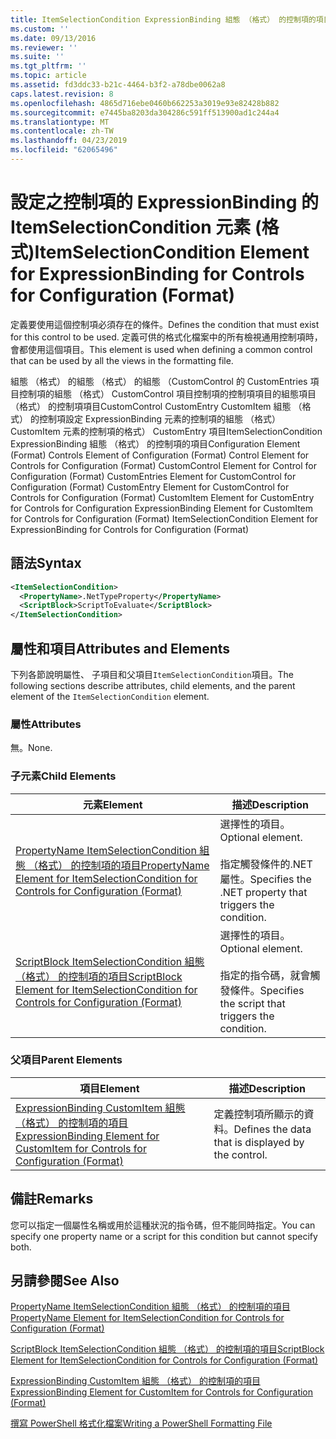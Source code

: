```yaml
---
title: ItemSelectionCondition ExpressionBinding 組態 （格式） 的控制項的項目 |Microsoft Docs
ms.custom: ''
ms.date: 09/13/2016
ms.reviewer: ''
ms.suite: ''
ms.tgt_pltfrm: ''
ms.topic: article
ms.assetid: fd3ddc33-b21c-4464-b3f2-a78dbe0062a8
caps.latest.revision: 8
ms.openlocfilehash: 4865d716ebe0460b662253a3019e93e82428b882
ms.sourcegitcommit: e7445ba8203da304286c591ff513900ad1c244a4
ms.translationtype: MT
ms.contentlocale: zh-TW
ms.lasthandoff: 04/23/2019
ms.locfileid: "62065496"
---
```

# <a name="itemselectioncondition-element-for-expressionbinding-for-controls-for-configuration-format"></a><span data-ttu-id="d21c8-102">設定之控制項的 ExpressionBinding 的 ItemSelectionCondition 元素 (格式)</span><span class="sxs-lookup"><span data-stu-id="d21c8-102">ItemSelectionCondition Element for ExpressionBinding for Controls for Configuration (Format)</span></span>

<span data-ttu-id="d21c8-103">定義要使用這個控制項必須存在的條件。</span><span class="sxs-lookup"><span data-stu-id="d21c8-103">Defines the condition that must exist for this control to be used.</span></span> <span data-ttu-id="d21c8-104">定義可供的格式化檔案中的所有檢視通用控制項時，會都使用這個項目。</span><span class="sxs-lookup"><span data-stu-id="d21c8-104">This element is used when defining a common control that can be used by all the views in the formatting file.</span></span>

<span data-ttu-id="d21c8-105">組態 （格式） 的組態 （格式） 的組態 （CustomControl 的 CustomEntries 項目控制項的組態 （格式） CustomControl 項目控制項的控制項項目的組態項目 （格式） 的控制項項目CustomControl CustomEntry CustomItem 組態 （格式） 的控制項設定 ExpressionBinding 元素的控制項的組態 （格式） CustomItem 元素的控制項的格式） CustomEntry 項目ItemSelectionCondition ExpressionBinding 組態 （格式） 的控制項的項目</span><span class="sxs-lookup"><span data-stu-id="d21c8-105">Configuration Element (Format) Controls Element of Configuration (Format) Control Element for Controls for Configuration (Format) CustomControl Element for Control for Configuration (Format) CustomEntries Element for CustomControl for Configuration (Format) CustomEntry Element for CustomControl for Controls for Configuration (Format) CustomItem Element for CustomEntry for Controls for Configuration ExpressionBinding Element for CustomItem for Controls for Configuration (Format) ItemSelectionCondition Element for ExpressionBinding for Controls for Configuration (Format)</span></span>

## <a name="syntax"></a><span data-ttu-id="d21c8-106">語法</span><span class="sxs-lookup"><span data-stu-id="d21c8-106">Syntax</span></span>

```xml
<ItemSelectionCondition>
  <PropertyName>.NetTypeProperty</PropertyName>
  <ScriptBlock>ScriptToEvaluate</ScriptBlock>
</ItemSelectionCondition>
```

## <a name="attributes-and-elements"></a><span data-ttu-id="d21c8-107">屬性和項目</span><span class="sxs-lookup"><span data-stu-id="d21c8-107">Attributes and Elements</span></span>

<span data-ttu-id="d21c8-108">下列各節說明屬性、 子項目和父項目`ItemSelectionCondition`項目。</span><span class="sxs-lookup"><span data-stu-id="d21c8-108">The following sections describe attributes, child elements, and the parent element of the `ItemSelectionCondition` element.</span></span>

### <a name="attributes"></a><span data-ttu-id="d21c8-109">屬性</span><span class="sxs-lookup"><span data-stu-id="d21c8-109">Attributes</span></span>

<span data-ttu-id="d21c8-110">無。</span><span class="sxs-lookup"><span data-stu-id="d21c8-110">None.</span></span>

### <a name="child-elements"></a><span data-ttu-id="d21c8-111">子元素</span><span class="sxs-lookup"><span data-stu-id="d21c8-111">Child Elements</span></span>

|<span data-ttu-id="d21c8-112">元素</span><span class="sxs-lookup"><span data-stu-id="d21c8-112">Element</span></span>|<span data-ttu-id="d21c8-113">描述</span><span class="sxs-lookup"><span data-stu-id="d21c8-113">Description</span></span>|
|-------------|-----------------|
|[<span data-ttu-id="d21c8-114">PropertyName ItemSelectionCondition 組態 （格式） 的控制項的項目</span><span class="sxs-lookup"><span data-stu-id="d21c8-114">PropertyName Element for ItemSelectionCondition for Controls for Configuration (Format)</span></span>](./propertyname-element-for-itemseclectioncondition-for-controls-for-configuration-format.md)|<span data-ttu-id="d21c8-115">選擇性的項目。</span><span class="sxs-lookup"><span data-stu-id="d21c8-115">Optional element.</span></span><br /><br /> <span data-ttu-id="d21c8-116">指定觸發條件的.NET 屬性。</span><span class="sxs-lookup"><span data-stu-id="d21c8-116">Specifies the .NET property that triggers the condition.</span></span>|
|[<span data-ttu-id="d21c8-117">ScriptBlock ItemSelectionCondition 組態 （格式） 的控制項的項目</span><span class="sxs-lookup"><span data-stu-id="d21c8-117">ScriptBlock Element for ItemSelectionCondition for Controls for Configuration (Format)</span></span>](./scriptblock-element-for-itemseclectioncondition-for-controls-for-configuration-format.md)|<span data-ttu-id="d21c8-118">選擇性的項目。</span><span class="sxs-lookup"><span data-stu-id="d21c8-118">Optional element.</span></span><br /><br /> <span data-ttu-id="d21c8-119">指定的指令碼，就會觸發條件。</span><span class="sxs-lookup"><span data-stu-id="d21c8-119">Specifies the script that triggers the condition.</span></span>|

### <a name="parent-elements"></a><span data-ttu-id="d21c8-120">父項目</span><span class="sxs-lookup"><span data-stu-id="d21c8-120">Parent Elements</span></span>

|<span data-ttu-id="d21c8-121">項目</span><span class="sxs-lookup"><span data-stu-id="d21c8-121">Element</span></span>|<span data-ttu-id="d21c8-122">描述</span><span class="sxs-lookup"><span data-stu-id="d21c8-122">Description</span></span>|
|-------------|-----------------|
|[<span data-ttu-id="d21c8-123">ExpressionBinding CustomItem 組態 （格式） 的控制項的項目</span><span class="sxs-lookup"><span data-stu-id="d21c8-123">ExpressionBinding Element for CustomItem for Controls for Configuration (Format)</span></span>](./expressionbinding-element-for-customitem-for-controls-for-configuration-format.md)|<span data-ttu-id="d21c8-124">定義控制項所顯示的資料。</span><span class="sxs-lookup"><span data-stu-id="d21c8-124">Defines the data that is displayed by the control.</span></span>|

## <a name="remarks"></a><span data-ttu-id="d21c8-125">備註</span><span class="sxs-lookup"><span data-stu-id="d21c8-125">Remarks</span></span>

<span data-ttu-id="d21c8-126">您可以指定一個屬性名稱或用於這種狀況的指令碼，但不能同時指定。</span><span class="sxs-lookup"><span data-stu-id="d21c8-126">You can specify one property name or a script for this condition but cannot specify both.</span></span>

## <a name="see-also"></a><span data-ttu-id="d21c8-127">另請參閱</span><span class="sxs-lookup"><span data-stu-id="d21c8-127">See Also</span></span>

[<span data-ttu-id="d21c8-128">PropertyName ItemSelectionCondition 組態 （格式） 的控制項的項目</span><span class="sxs-lookup"><span data-stu-id="d21c8-128">PropertyName Element for ItemSelectionCondition for Controls for Configuration (Format)</span></span>](./propertyname-element-for-itemseclectioncondition-for-controls-for-configuration-format.md)

[<span data-ttu-id="d21c8-129">ScriptBlock ItemSelectionCondition 組態 （格式） 的控制項的項目</span><span class="sxs-lookup"><span data-stu-id="d21c8-129">ScriptBlock Element for ItemSelectionCondition for Controls for Configuration (Format)</span></span>](./scriptblock-element-for-itemseclectioncondition-for-controls-for-configuration-format.md)

[<span data-ttu-id="d21c8-130">ExpressionBinding CustomItem 組態 （格式） 的控制項的項目</span><span class="sxs-lookup"><span data-stu-id="d21c8-130">ExpressionBinding Element for CustomItem for Controls for Configuration (Format)</span></span>](./expressionbinding-element-for-customitem-for-controls-for-configuration-format.md)

[<span data-ttu-id="d21c8-131">撰寫 PowerShell 格式化檔案</span><span class="sxs-lookup"><span data-stu-id="d21c8-131">Writing a PowerShell Formatting File</span></span>](./writing-a-powershell-formatting-file.md)
